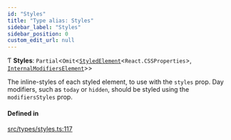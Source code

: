 ```yaml
---
id: "Styles"
title: "Type alias: Styles"
sidebar_label: "Styles"
sidebar_position: 0
custom_edit_url: null
---
```


Ƭ **Styles**: `Partial`<`Omit`<[`StyledElement`](/api/types/StyledElement.md)<`React.CSSProperties`\>, [`InternalModifiersElement`](/api/types/InternalModifiersElement.md)\>\>

The inline-styles of each styled element, to use with the `styles` prop. Day
modifiers, such as `today` or `hidden`, should be styled using the
`modifiersStyles` prop.

#### Defined in

[src/types/styles.ts:117](https://github.com/gpbl/react-day-picker/blob/cd80be68f/src/types/styles.ts#L117)
